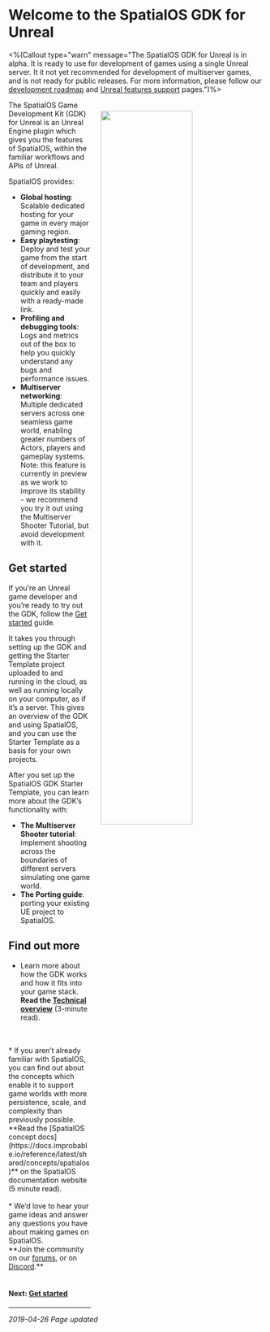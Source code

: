 # Welcome to the SpatialOS GDK for Unreal

<%(Callout type="warn" message="The SpatialOS GDK for Unreal is in alpha. It is ready to use for development of games using a single Unreal server. It it not yet recommended for development of multiserver games, and is not ready for public releases. For more information, please follow our [development roadmap](https://github.com/spatialos/UnrealGDK/projects/1) and [Unreal features support]({{urlRoot}}/unreal-features-support) pages.")%>

<img src="{{assetRoot}}assets/unrealgdk-headline-image.png" style=" float: right; margin: 0; display: block; width: 60%; padding: 20px 20px"/>

The SpatialOS Game Development Kit (GDK) for Unreal is an Unreal Engine plugin which gives you the features of SpatialOS, within the familiar workflows and APIs of Unreal. 

SpatialOS provides:<br/>

* **Global hosting**: Scalable dedicated hosting for your game in every major gaming region.<br/>
* **Easy playtesting**: Deploy and test your game from the start of development, and distribute it to your team and players quickly and easily with a ready-made link.<br/>
* **Profiling and debugging tools**: Logs and metrics out of the box to help you quickly understand any bugs and performance issues.
* **Multiserver networking**: Multiple dedicated servers across one seamless game world, enabling greater numbers of Actors, players and gameplay systems. Note: this feature is currently in preview as we work to improve its stability - we recommend you try it out using the Multiserver Shooter Tutorial, but avoid development with it. 

## Get started

If you’re an Unreal game developer and you’re ready to try out the GDK, follow the [Get started]({{urlRoot}}/content/get-started/introduction) guide.

It takes you through setting up the GDK and getting the Starter Template project uploaded to and running in the cloud, as well as running locally on your computer, as if it’s a server. This gives an overview of the GDK and using SpatialOS, and you can use the Starter Template as a basis for your own projects.

<!-- <img src="{{assetRoot}}assets/screen-grabs/exampleproject/example-project-gameplay.png" style=" float: right; margin: 0; display: block; width: 50%; padding: 15px 15x"/> -->

After you set up the SpatialOS GDK Starter Template, you can learn more about the GDK’s functionality with:

<!-- * **The Example Project tutorial**:  Upload a session-based FPS example game to the cloud. -->
* **The Multiserver Shooter tutorial**: implement shooting across the boundaries of different servers simulating one game world.
* **The Porting guide**: porting your existing UE project to SpatialOS.

## Find out more

* Learn more about how the GDK works and how it fits into your game stack. 
<br/>**Read the [Technical overview]({{urlRoot}}/content/technical-overview/gdk-concepts)** (3-minute read).
<br/>
<br/>
* If you aren’t already familiar with SpatialOS, you can find out about the concepts which enable it to support game worlds with more persistence, scale, and complexity than previously possible.
<br/> **Read the [SpatialOS concept docs](https://docs.improbable.io/reference/latest/shared/concepts/spatialos)** on the SpatialOS documentation website (5 minute read).
<br/>
<br/>
* We’d love to hear your game ideas and answer any questions you have about making games on SpatialOS. <br/>
**Join the community on our <a href="https://forums.improbable.io" data-track-link="Join Forums Clicked|product=Docs" target="_blank">forums</a>, or on <a href="https://discordapp.com/invite/vAT7RSU" data-track-link="Join Discord Clicked|product=Docs|platform=Win|label=Win" target="_blank">Discord</a>.**
<br/>
<br/>

#### Next: [Get started]({{urlRoot}}/content/get-started/dependencies.md)

------
_2019-04-26 Page updated_